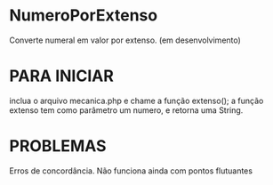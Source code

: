 # NumeroPorExtenso
Converte numeral em valor por extenso. (em desenvolvimento)


# PARA INICIAR 
 inclua o arquivo mecanica.php e chame a função extenso();
 a função extenso tem como parâmetro um numero, e retorna uma String.
 
 # PROBLEMAS 
  Erros de concordância.
  Não funciona ainda com pontos flutuantes
 
